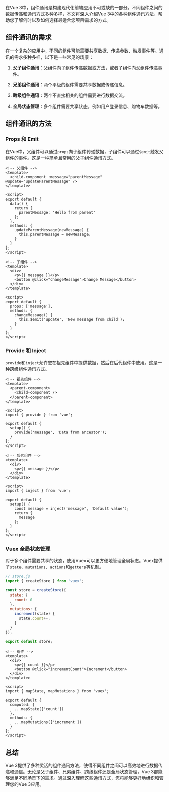 
在Vue 3中，组件通讯是构建现代化前端应用不可或缺的一部分。不同组件之间的数据传递和通讯方式多种多样，本文将深入介绍Vue 3中的各种组件通讯方法，帮助您了解何时以及如何选择最适合您项目需求的方式。

## 组件通讯的需求

在一个复杂的应用中，不同的组件可能需要共享数据、传递参数、触发事件等。通讯的需求多种多样，以下是一些常见的场景：

1. **父子组件通讯**：父组件向子组件传递数据或方法，或者子组件向父组件传递事件。

2. **兄弟组件通讯**：两个平级的组件需要共享数据或传递信息。

3. **跨级组件通讯**：两个不直接相关的组件需要进行数据交流。

4. **全局状态管理**：多个组件需要共享状态，例如用户登录信息、购物车数据等。

## 组件通讯的方法

### Props 和 Emit

在Vue中，父组件可以通过`props`向子组件传递数据，子组件可以通过`$emit`触发父组件的事件。这是一种简单且常用的父子组件通讯方式。

```vue
<!-- 父组件 -->
<template>
  <child-component :message="parentMessage" @update="updateParentMessage" />
</template>

<script>
export default {
  data() {
    return {
      parentMessage: 'Hello from parent'
    };
  },
  methods: {
    updateParentMessage(newMessage) {
      this.parentMessage = newMessage;
    }
  }
};
</script>

<!-- 子组件 -->
<template>
  <div>
    <p>{{ message }}</p>
    <button @click="changeMessage">Change Message</button>
  </div>
</template>

<script>
export default {
  props: ['message'],
  methods: {
    changeMessage() {
      this.$emit('update', 'New message from child');
    }
  }
};
</script>
```

### Provide 和 Inject

`provide`和`inject`允许您在祖先组件中提供数据，然后在后代组件中使用。这是一种跨级组件通讯方式。

```vue
<!-- 祖先组件 -->
<template>
  <parent-component>
    <child-component />
  </parent-component>
</template>

<script>
import { provide } from 'vue';

export default {
  setup() {
    provide('message', 'Data from ancestor');
  }
};
</script>

<!-- 后代组件 -->
<template>
  <div>
    <p>{{ message }}</p>
  </div>
</template>

<script>
import { inject } from 'vue';

export default {
  setup() {
    const message = inject('message', 'Default value');
    return {
      message
    };
  }
};
</script>
```

### Vuex 全局状态管理

对于多个组件需要共享的状态，使用Vuex可以更方便地管理全局状态。Vuex提供了`state`、`mutations`、`actions`和`getters`等机制。

```javascript
// store.js
import { createStore } from 'vuex';

const store = createStore({
  state: {
    count: 0
  },
  mutations: {
    increment(state) {
      state.count++;
    }
  }
});

export default store;
```

```vue
<!-- 组件 -->
<template>
  <div>
    <p>{{ count }}</p>
    <button @click="incrementCount">Increment</button>
  </div>
</template>

<script>
import { mapState, mapMutations } from 'vuex';

export default {
  computed: {
    ...mapState(['count'])
  },
  methods: {
    ...mapMutations(['increment'])
  }
};
</script>
```

## 总结

Vue 3提供了多种灵活的组件通讯方法，使得不同组件之间可以高效地进行数据传递和通信。无论是父子组件、兄弟组件、跨级组件还是全局状态管理，Vue 3都能够满足不同场景下的需求。通过深入理解这些通讯方式，您将能够更好地组织和管理您的Vue 3应用。